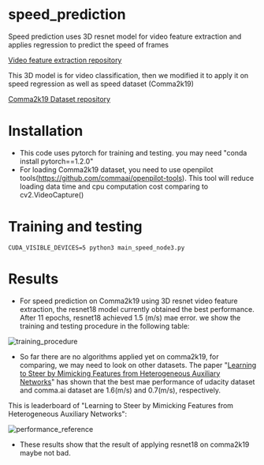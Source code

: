 # speed_prediction
Speed prediction uses 3D resnet model for video feature extraction and applies regression to predict the speed of frames

[Video feature extraction repository](https://github.com/kenshohara/3D-ResNets-PyTorch)   

This 3D model is for video classification, then we modified it to apply it on speed regression as well as speed dataset (Comma2k19)

[Comma2k19 Dataset repository](https://github.com/commaai/comma2k19)  

# Installation

- This code uses pytorch for training and testing. you may need "conda install pytorch==1.2.0"
- For loading Comma2k19 dataset, you need to use openpilot tools(https://github.com/commaai/openpilot-tools). This tool will reduce loading data time and cpu computation cost comparing to cv2.VideoCapture()

# Training and testing 
```
CUDA_VISIBLE_DEVICES=5 python3 main_speed_node3.py
```

# Results

- For speed prediction on Comma2k19 using 3D resnet video feature extraction, the resnet18 model currently obtained the best performance. After 11 epochs, resnet18 achieved 1.5 (m/s) mae error. we show the training and testing procedure in the following table: 

![training_procedure](https://gitlab.com/agilesoda/speed_prediction/blob/master/results_comma2k19/training_procedure.PNG)

- So far there are no algorithms applied yet on comma2k19, for comparing, we may need to look on other datasets. The paper "[Learning to Steer by Mimicking Features from Heterogeneous Auxiliary Networks](https://arxiv.org/abs/1811.02759)" has shown that the best mae performance of udacity dataset and comma.ai dataset are 1.6(m/s) and  0.7(m/s), respectively.


This is leaderboard of "Learning to Steer by Mimicking Features from Heterogeneous Auxiliary Networks":

![performance_reference](https://gitlab.com/agilesoda/speed_prediction/blob/master/results_comma2k19/reference.PNG)


- These results show that the result of applying resnet18 on comma2k19 maybe not bad.  


 